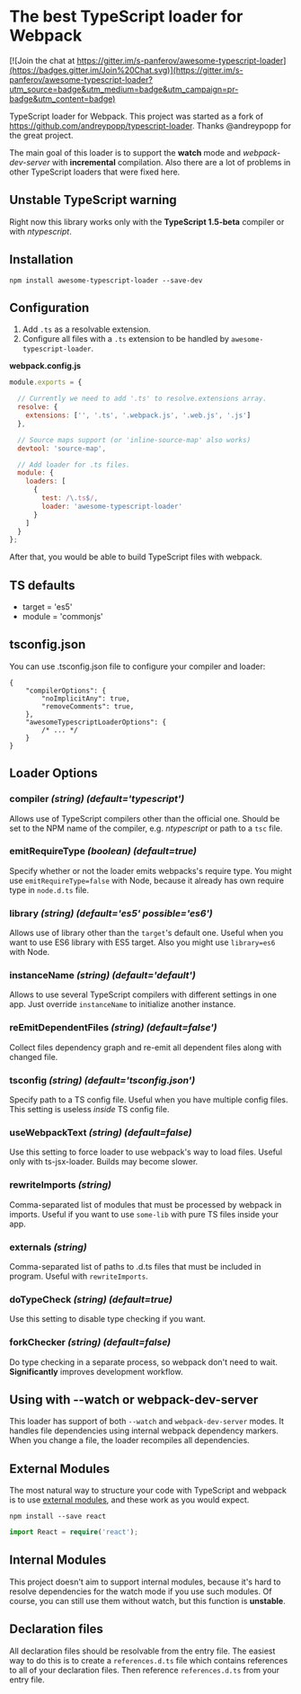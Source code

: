 # The best TypeScript loader for Webpack

[![Join the chat at https://gitter.im/s-panferov/awesome-typescript-loader](https://badges.gitter.im/Join%20Chat.svg)](https://gitter.im/s-panferov/awesome-typescript-loader?utm_source=badge&utm_medium=badge&utm_campaign=pr-badge&utm_content=badge)

TypeScript loader for Webpack. This project was started as a fork of https://github.com/andreypopp/typescript-loader.
Thanks @andreypopp for the great project.

The main goal of this loader is to support the **watch** mode and *webpack-dev-server* with **incremental** compilation.
Also there are a lot of problems in other TypeScript loaders that were fixed here.

## Unstable TypeScript warning

Right now this library works only with the **TypeScript 1.5-beta** compiler or with *ntypescript*.

## Installation

```
npm install awesome-typescript-loader --save-dev
```

## Configuration

1. Add `.ts` as a resolvable extension.
2. Configure all files with a `.ts` extension to be handled by `awesome-typescript-loader`.

**webpack.config.js**

```javascript
module.exports = {

  // Currently we need to add '.ts' to resolve.extensions array.
  resolve: {
    extensions: ['', '.ts', '.webpack.js', '.web.js', '.js']
  },

  // Source maps support (or 'inline-source-map' also works)
  devtool: 'source-map',

  // Add loader for .ts files.
  module: {
    loaders: [
      {
        test: /\.ts$/,
        loader: 'awesome-typescript-loader'
      }
    ]
  }
};
```

After that, you would be able to build TypeScript files with webpack.

## TS defaults

* target = 'es5'
* module = 'commonjs'

## tsconfig.json

You can use .tsconfig.json file to configure your compiler and loader:

```
{
    "compilerOptions": {
        "noImplicitAny": true,
        "removeComments": true,
    },
    "awesomeTypescriptLoaderOptions": {
        /* ... */
    }
}
```

## Loader Options

### compiler *(string) (default='typescript')*

Allows use of TypeScript compilers other than the official one. Should be
set to the NPM name of the compiler, e.g. *ntypescript* or path to a `tsc` file.

### emitRequireType *(boolean) (default=true)*

Specify whether or not the loader emits webpacks's require type. You might use `emitRequireType=false` with Node, because it already has own require type in `node.d.ts` file.

### library *(string) (default='es5' possible='es6')*

Allows use of library other than the `target`'s default one. Useful when you want to use ES6 library with ES5 target. Also you might use `library=es6` with Node.

### instanceName *(string) (default='default')*

Allows to use several TypeScript compilers with different settings in one app. Just override `instanceName` to initialize another instance.

### reEmitDependentFiles *(string) (default=false')*

Collect files dependency graph and re-emit all dependent files along with changed file.

### tsconfig *(string) (default='tsconfig.json')*

Specify path to a TS config file. Useful when you have multiple config files. This setting is useless *inside* TS config file.

### useWebpackText *(string) (default=false)*

Use this setting to force loader to use webpack's way to load files. Useful only with ts-jsx-loader. Builds may become slower.

### rewriteImports *(string)*

Comma-separated list of modules that must be processed by webpack in imports. Useful if you want to use `some-lib`
with pure TS files inside your app.

### externals *(string)*

Comma-separated list of paths to .d.ts files that must be included in program. Useful with `rewriteImports`.

### doTypeCheck *(string) (default=true)*

Use this setting to disable type checking if you want.

### forkChecker *(string) (default=false)*

Do type checking in a separate process, so webpack don't need to wait. **Significantly** improves development workflow.

## Using with --watch or webpack-dev-server

This loader has support of both `--watch` and `webpack-dev-server` modes. It handles file dependencies
using internal webpack dependency markers. When you change a file, the loader recompiles all dependencies.

## External Modules

The most natural way to structure your code with TypeScript and webpack is to use [external modules](https://github.com/Microsoft/TypeScript/wiki/Modules#going-external), and these work as you would expect.

```
npm install --save react
```

```typescript
import React = require('react');
```

## Internal Modules

This project doesn't aim to support internal modules, because it's hard to resolve dependencies for the watch
mode if you use such modules. Of course, you can still use them without watch, but this function is **unstable**.

## Declaration files

All declaration files should be resolvable from the entry file.
The easiest way to do this is to create a `references.d.ts` file which contains
references to all of your declaration files. Then reference
`references.d.ts` from your entry file.
